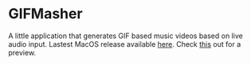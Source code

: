 GIFMasher
=========

A little application that generates GIF based music videos based on live audio input. Lastest MacOS release available [here](https://dl.dropboxusercontent.com/u/79393/bin/gifmasher.zip). Check [this](https://www.youtube.com/watch?v=y3lEL8V2xHA&feature=youtu.be) out for a preview.
